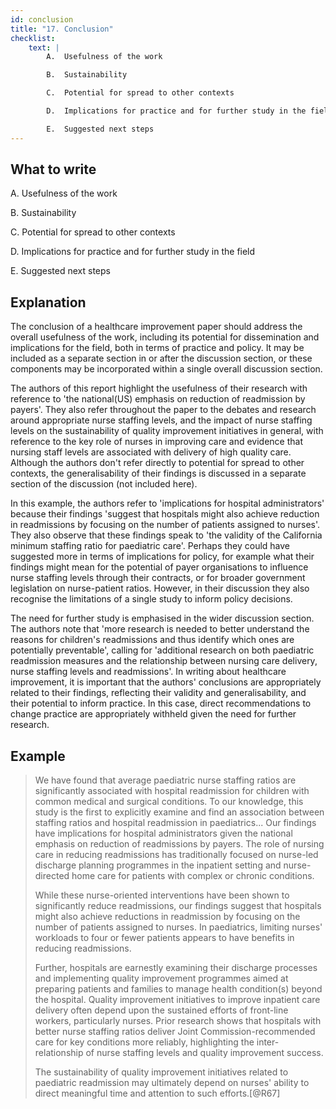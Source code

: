```yaml
---
id: conclusion
title: "17. Conclusion"
checklist: 
    text: |
        A.  Usefulness of the work

        B.  Sustainability

        C.  Potential for spread to other contexts

        D.  Implications for practice and for further study in the field

        E.  Suggested next steps
---
```


## What to write

A.  Usefulness of the work

B.  Sustainability

C.  Potential for spread to other contexts

D.  Implications for practice and for further study in the field

E.  Suggested next steps

## Explanation

The conclusion of a healthcare improvement paper should address the
overall usefulness of the work, including its potential for
dissemination and implications for the field, both in terms of practice
and policy. It may be included as a separate section in or after the
discussion section, or these components may be incorporated within a
single overall discussion section.

The authors of this report highlight the usefulness of their research
with reference to 'the national(US) emphasis on reduction of
readmission by payers'. They also refer throughout the paper to the
debates and research around appropriate nurse staffing levels, and the
impact of nurse staffing levels on the sustainability of quality
improvement initiatives in general, with reference to the key role of
nurses in improving care and evidence that nursing staff levels are
associated with delivery of high quality care. Although the authors
don't refer directly to potential for spread to other contexts, the
generalisability of their findings is discussed in a separate section of
the discussion (not included here).

In this example, the authors refer to 'implications for hospital
administrators' because their findings 'suggest that hospitals might
also achieve reduction in readmissions by focusing on the number of
patients assigned to nurses'. They also observe that these findings
speak to 'the validity of the California minimum staffing ratio for
paediatric care'. Perhaps they could have suggested more in terms of
implications for policy, for example what their findings might mean for
the potential of payer organisations to influence nurse staffing levels
through their contracts, or for broader government legislation on
nurse-patient ratios. However, in their discussion they also recognise
the limitations of a single study to inform policy decisions.

The need for further study is emphasised in the wider discussion
section. The authors note that 'more research is needed to better
understand the reasons for children's readmissions and thus identify
which ones are potentially preventable', calling for 'additional
research on both paediatric readmission measures and the relationship
between nursing care delivery, nurse staffing levels and readmissions'.
In writing about healthcare improvement, it is important that the
authors' conclusions are appropriately related to their findings,
reflecting their validity and generalisability, and their potential to
inform practice. In this case, direct recommendations to change practice
are appropriately withheld given the need for further research.

## Example

> We have found that average paediatric nurse staffing ratios are
> significantly associated with hospital readmission for children with
> common medical and surgical conditions. To our knowledge, this study
> is the first to explicitly examine and find an association between
> staffing ratios and hospital readmission in paediatrics... Our
> findings have implications for hospital administrators given the
> national emphasis on reduction of readmissions by payers. The role of
> nursing care in reducing readmissions has traditionally focused on
> nurse-led discharge planning programmes in the inpatient setting and
> nurse-directed home care for patients with complex or chronic
> conditions.
>
> While these nurse-oriented interventions have been shown to
> significantly reduce readmissions, our findings suggest that hospitals
> might also achieve reductions in readmission by focusing on the number
> of patients assigned to nurses. In paediatrics, limiting nurses'
> workloads to four or fewer patients appears to have benefits in
> reducing readmissions.
>
> Further, hospitals are earnestly examining their discharge processes
> and implementing quality improvement programmes aimed at preparing
> patients and families to manage health condition(s) beyond the
> hospital. Quality improvement initiatives to improve inpatient care
> delivery often depend upon the sustained efforts of front-line
> workers, particularly nurses. Prior research shows that hospitals with
> better nurse staffing ratios deliver Joint Commission-recommended care
> for key conditions more reliably, highlighting the inter-relationship
> of nurse staffing levels and quality improvement success.
>
> The sustainability of quality improvement initiatives related to
> paediatric readmission may ultimately depend on nurses' ability to
> direct meaningful time and attention to such efforts.[@R67]
